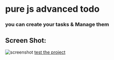 # pure js advanced todo
### you can create your tasks & Manage them

## Screen Shot:
![screenshot](https://cdn.discordapp.com/attachments/699293782331490304/1005060077465649162/unknown.png)
[test the project](https://jstodo.mtabatabaeifard.ir/)
